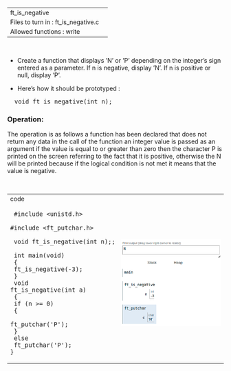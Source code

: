 |||
|:--|:--|
|ft_is_negative||
|Files to turn in : ft_is_negative.c||
|Allowed functions : write||

<br>

- Create a function that displays ’N’ or ’P’ depending on the integer’s sign entered as a parameter. If n is negative, display ’N’. If n is positive or null, display ’P’.

- Here’s how it should be prototyped :

<pre>  void ft_is_negative(int n); </pre> 

### Operation:

The operation is as follows a function has been declared that does not return any data in the call of the function an integer value is passed as an argument if the value is equal to or greater than zero then the character P is printed on the screen referring to the fact that it is positive, otherwise the N will be printed because if the logical condition is not met it means that the value is negative.


<br>

|||
|:-|:-|
|code||
|<pre> #include <unistd.h> <br> #include <ft_putchar.h> <br> <br> void  ft_is_negative(int n);; <br> int main(void) <br> { <br>   ft_is_negative(-3); <br> } <br> void  ft_is_negative(int a) <br> { <br>   if (n >= 0) <br>   { <br>     ft_putchar('P'); <br>   } <br>   else <br>       ft_putchar('P'); <br>}   </pre> |![ft_is_negative.png](ft_is_negative.png)|
